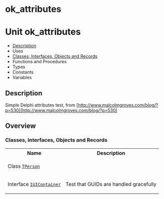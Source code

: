 # ok\_attributes


# Unit ok\_attributes

- [Description](#PasDoc-Description)
- Uses
- [Classes, Interfaces, Objects and Records](#PasDoc-Classes)
- Functions and Procedures
- Types
- Constants
- Variables

<span id="PasDoc-Description"/>

## Description
Simple Delphi attributes test, from [http://www.malcolmgroves.com/blog/?p=530](http://www.malcolmgroves.com/blog/?p=530)<span id="PasDoc-Uses"/>

## Overview

### Classes, Interfaces, Objects and Records
<span id="PasDoc-Classes"/>


<table>
<tr class="listheader">
<th class="itemname">Name</th>
<th class="itemdesc">Description</th>
</tr>
<tr>

<td>

Class&nbsp;[`TPerson`](ok_attributes.TPerson.md)
</td>

<td>

&nbsp;
</td>
</tr>
<tr>

<td>

Interface&nbsp;[`IUIContainer`](ok_attributes.IUIContainer.md)
</td>

<td>

Test that GUIDs are handled gracefully
</td>
</tr>
</table>
